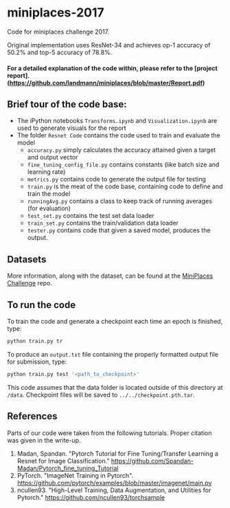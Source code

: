 # miniplaces-2017
Code for miniplaces challenge 2017. 

Original implementation uses ResNet-34 and achieves op-1 accuracy of 50.2% and top-5 accuracy of 78.8%.

#### For a detailed explanation of the code within, please refer to the [project report].(https://github.com/landmann/miniplaces/blob/master/Report.pdf)

## Brief tour of the code base: 

- The iPython notebooks `Transforms.ipynb` and `Visualization.ipynb` are used to generate visuals for the report 
- The folder `Resnet Code` contains the code used to train and evaluate the model 
    - `accuracy.py` simply calculates the accuracy attained given a target and output vector
    - `fine_tuning_config_file.py` contains constants (like batch size and learning rate) 
    - `metrics.py` contains code to generate the output file for testing
    - `train.py` is the meat of the code base, containing code to define and train the model 
    - `runningAvg.py` contains a class to keep track of running averages (for evaluation)
    - `test_set.py` contains the test set data loader
    - `train_set.py` contains the train/validation data loader 
    - `tester.py` contains code that given a saved model, produces the output.
    
## Datasets
More information, along with the dataset, can be found at the [MiniPlaces Challenge](https://github.com/CSAILVision/miniplaces) repo.

## To run the code

To train the code and generate a checkpoint each time an epoch is finished, type:

```python
python train.py tr 
```

To produce an `output.txt` file containing the properly formatted output file for submission, type:

```python
python train.py test '<path_to_checkpoint>'
```

This code assumes that the data folder is located outside of this directory at `/data`. Checkpoint files will be saved to `../../checkpoint.pth.tar`. 
## References

Parts of our code were taken from the following tutorials. Proper citation was given in the write-up. 

1. Madan, Spandan. "Pytorch Tutorial for Fine Tuning/Transfer Learning a Resnet for Image Classification." <https://github.com/Spandan-Madan/Pytorch_fine_tuning_Tutorial>
2. PyTorch. "ImageNet Training in Pytorch". <https://github.com/pytorch/examples/blob/master/imagenet/main.py>
3. ncullen93. "High-Level Training, Data Augmentation, and Utilities for Pytorch." <https://github.com/ncullen93/torchsample>
